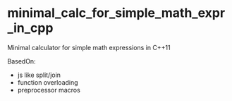 # minimal_calc_for_simple_math_expr_in_cpp
Minimal calculator for simple math expressions in C++11

BasedOn:
* js like split/join 
* function overloading 
* preprocessor macros
